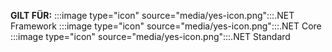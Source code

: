 <Token>**GILT FÜR:** :::image type="icon" source="media/yes-icon.png":::.NET Framework :::image type="icon" source="media/yes-icon.png":::.NET Core :::image type="icon" source="media/yes-icon.png":::.NET Standard </Token>